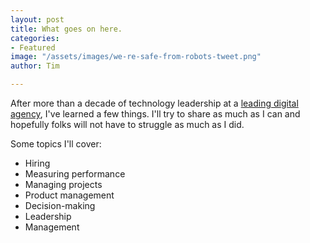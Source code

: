 ```yaml
---
layout: post
title: What goes on here.
categories:
- Featured
image: "/assets/images/we-re-safe-from-robots-tweet.png"
author: Tim

---
```

After more than a decade of technology leadership at a [leading digital agency](https://liftinteractive.com), I've learned a few things. I'll try to share as much as I can and hopefully folks will not have to struggle as much as I did.

Some topics I'll cover:

* Hiring
* Measuring performance
* Managing projects
* Product management
* Decision-making
* Leadership
* Management